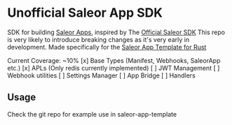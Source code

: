 # Unofficial Saleor App SDK

SDK for building [Saleor Apps](https://github.com/saleor/apps), inspired by The [Official Saleor SDK](https://github.com/saleor/apps)
This repo is very likely to introduce breaking changes as it's very early in development. Made specifically for the [Saleor App Template for Rust](https://github.com/djkato/saleor-apps-rs)

Current Coverage: ~10%
[x] Base Types (Manifest, Webhooks, SaleorApp etc.)
[x] APLs (Only redis currently implemented)
[ ] JWT Management
[ ] Webhook utilities
[ ] Settings Manager
[ ] App Bridge
[ ] Handlers

## Usage

Check the git repo for example use in saleor-app-template
